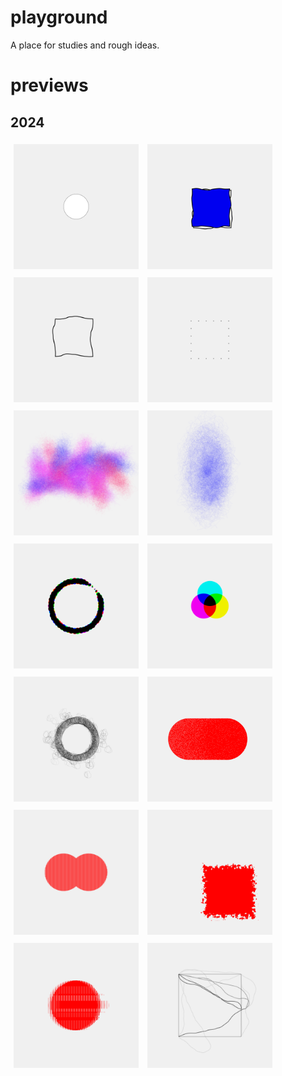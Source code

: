 # playground
A place for studies and rough ideas.  
# previews  


## 2024

<a href='2024/24014//'><img src='2024/24014///outputs/01.png' height='200' width='200' style='margin: 5px;'></a>     <a href='2024/24013//'><img src='2024/24013///outputs/01.png' height='200' width='200' style='margin: 5px;'></a>     <a href='2024/24012//'><img src='2024/24012///outputs/01.png' height='200' width='200' style='margin: 5px;'></a>     <a href='2024/24011//'><img src='2024/24011///outputs/01.png' height='200' width='200' style='margin: 5px;'></a>     <a href='2024/24010//'><img src='2024/24010///outputs/01.png' height='200' width='200' style='margin: 5px;'></a>     <a href='2024/24009//'><img src='2024/24009///outputs/01.png' height='200' width='200' style='margin: 5px;'></a>     <a href='2024/24008//'><img src='2024/24008///outputs/01.png' height='200' width='200' style='margin: 5px;'></a>     <a href='2024/24007//'><img src='2024/24007///outputs/01.png' height='200' width='200' style='margin: 5px;'></a>     <a href='2024/24006//'><img src='2024/24006///outputs/01.png' height='200' width='200' style='margin: 5px;'></a>     <a href='2024/24005//'><img src='2024/24005///outputs/01.png' height='200' width='200' style='margin: 5px;'></a>     <a href='2024/24004//'><img src='2024/24004///outputs/01.png' height='200' width='200' style='margin: 5px;'></a>     <a href='2024/24003//'><img src='2024/24003///outputs/01.png' height='200' width='200' style='margin: 5px;'></a>     <a href='2024/24002//'><img src='2024/24002///outputs/01.png' height='200' width='200' style='margin: 5px;'></a>     <a href='2024/24001//'><img src='2024/24001///outputs/01.png' height='200' width='200' style='margin: 5px;'></a>     
